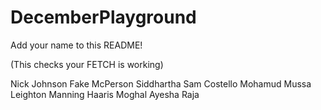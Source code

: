 # DecemberPlayground

Add your name to this README!

(This checks your FETCH is working)

Nick Johnson
Fake McPerson
Siddhartha
Sam Costello
Mohamud Mussa
Leighton Manning
Haaris Moghal
Ayesha Raja
